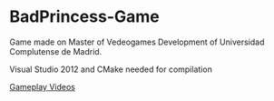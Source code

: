 # BadPrincess-Game
Game made on Master of Vedeogames Development of Universidad Complutense de Madrid.

Visual Studio 2012 and CMake needed for compilation

[Gameplay Videos](https://www.youtube.com/watch?v=CAlN-0_Q6u4&index=3&list=PL21XrDQf2jp_DeDkbyGY5Z7-mQ7x7-2R0)
